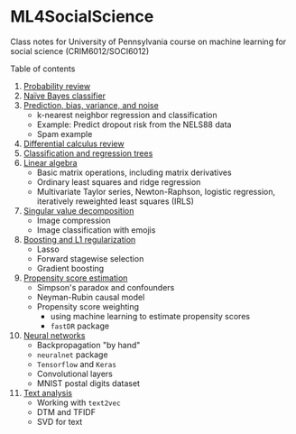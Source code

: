 # ML4SocialScience
Class notes for University of Pennsylvania course on machine learning for social science (CRIM6012/SOCI6012)

Table of contents
1. [Probability review](https://raw.githack.com/gregridgeway/ML4SocialScience/main/L01-probability-review.html)
2. [Naïve Bayes classifier](https://raw.githack.com/gregridgeway/ML4SocialScience/main/L02-naive-Bayes.html)
3. [Prediction, bias, variance, and noise](https://raw.githack.com/gregridgeway/ML4SocialScience/main/L03-prediction-bias-variance.html)
    -   k-nearest neighbor regression and classification
    -   Example: Predict dropout risk from the NELS88 data
    -   Spam example
4. [Differential calculus review](https://raw.githack.com/gregridgeway/ML4SocialScience/main/L04-calculus-review.html)
5. [Classification and regression trees](https://raw.githack.com/gregridgeway/ML4SocialScience/main/0L5-trees.html)
6. [Linear algebra](https://raw.githack.com/gregridgeway/ML4SocialScience/main/L06-linear-algebra.html)
    -   Basic matrix operations, including matrix derivatives
    -   Ordinary least squares and ridge regression
    -   Multivariate Taylor series, Newton-Raphson, logistic regression, iteratively reweighted least squares (IRLS)
7. [Singular value decomposition](https://raw.githack.com/gregridgeway/ML4SocialScience/main/L07-svd.html)
    -   Image compression
    -   Image classification with emojis
8. [Boosting and L1 regularization](https://raw.githack.com/gregridgeway/ML4SocialScience/main/L08-boosting.html)
    - Lasso
    - Forward stagewise selection
    - Gradient boosting
9. [Propensity score estimation](https://raw.githack.com/gregridgeway/ML4SocialScience/main/L09-propensity-score-estimation.html)
    - Simpson's paradox and confounders
    - Neyman-Rubin causal model
    - Propensity score weighting
       - using machine learning to estimate propensity scores
       - `fastDR` package
10. [Neural networks](https://raw.githack.com/gregridgeway/ML4SocialScience/main/L10-neural-nets.html)
    - Backpropagation "by hand"
    - `neuralnet` package
    - `Tensorflow` and `Keras`
    - Convolutional layers
    - MNIST postal digits dataset
11. [Text analysis](https://raw.githack.com/gregridgeway/ML4SocialScience/main/L11-text.html)
    - Working with `text2vec`
    - DTM and TFIDF
    - SVD for text
